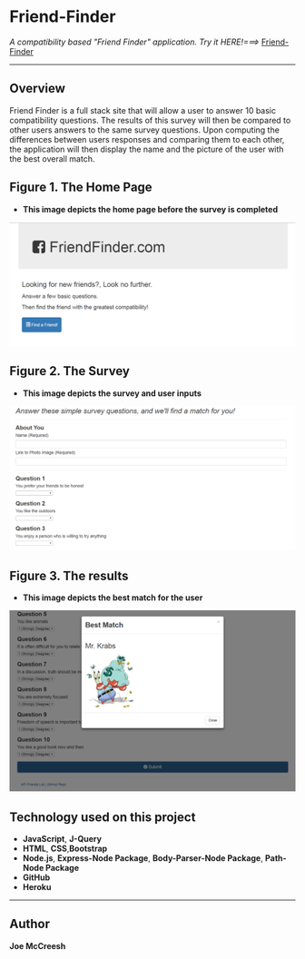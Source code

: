 # Friend-Finder

*A compatibility based "Friend Finder" application.* *Try it HERE!===>* [Friend-Finder](https://fast-scrubland-53335.herokuapp.com)

----------

## Overview

Friend Finder is a full stack site that will allow a user to answer 10 basic compatibility questions. The results of this survey
will then be compared to other users answers to the same survey questions. Upon computing the differences between users responses
and comparing them to each other, the application will then display the name and the picture of the user with the best overall match.

## Figure 1. The Home Page

- **This image depicts the home page before the survey is completed**

![image1](app/assets/images/image1.png)

## Figure 2. The Survey

- **This image depicts the survey and user inputs**

![image2](app/assets/images/image2.png)

## Figure 3. The results

- **This image depicts the best match for the user**

![image3](app/assets/images/image3.png)

## Technology used on this project

- **JavaScript**, **J-Query**
- **HTML**, **CSS**,**Bootstrap**
- **Node.js**, **Express-Node Package**, **Body-Parser-Node Package**, **Path-Node Package**
- **GitHub**
- **Heroku**

----------

## Author

**Joe McCreesh**
